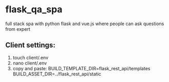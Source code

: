 # flask_qa_spa
full stack spa with python flask and vue.js where people can ask questions from expert

## Client settings:
1. touch client/.env
2. nano client/.env
3. copy and paste: BUILD_TEMPLATE_DIR=flask_rest_api/templates BUILD_ASSET_DIR=../flask_rest_api/static
